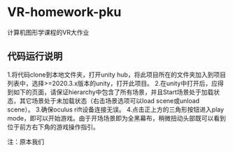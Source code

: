 # VR-homework-pku
计算机图形学课程的VR大作业

## 代码运行说明

1.将代码clone到本地文件夹，打开unity hub，将此项目所在的文件夹加入到项目列表中，选择>=2020.3.x版本的unity，打开此项目。
2.在unity中打开后，应得到如下的页面，请保证hierarchy中包含了所有场景，并且Start场景处于加载状态，其它场景处于未加载状态（右击场景选项可以load scene或unload scene）。
3.确保oculus rift设备连接无误。
4.点击正上方的三角形按钮进入play mode，即可以开始游戏。由于开场场景即为全黑幕布，稍微扭动头部既可以看到位于前方右下角的游戏操作指引。

注：原本我们
